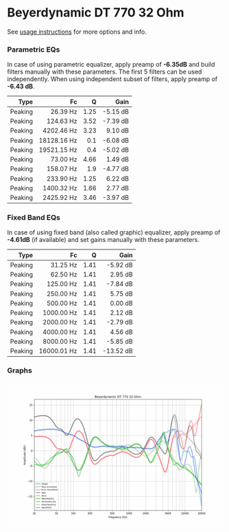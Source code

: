# Beyerdynamic DT 770 32 Ohm
See [usage instructions](https://github.com/jaakkopasanen/AutoEq#usage) for more options and info.

### Parametric EQs
In case of using parametric equalizer, apply preamp of **-6.35dB** and build filters manually
with these parameters. The first 5 filters can be used independently.
When using independent subset of filters, apply preamp of **-6.43 dB**.

| Type    | Fc          |    Q | Gain     |
|--------:|------------:|-----:|---------:|
| Peaking | 26.39 Hz    | 1.25 | -5.15 dB |
| Peaking | 124.63 Hz   | 3.52 | -7.39 dB |
| Peaking | 4202.46 Hz  | 3.23 | 9.10 dB  |
| Peaking | 18128.16 Hz | 0.1  | -6.08 dB |
| Peaking | 19521.15 Hz | 0.4  | -5.02 dB |
| Peaking | 73.00 Hz    | 4.66 | 1.49 dB  |
| Peaking | 158.07 Hz   | 1.9  | -4.77 dB |
| Peaking | 233.90 Hz   | 1.25 | 6.22 dB  |
| Peaking | 1400.32 Hz  | 1.66 | 2.77 dB  |
| Peaking | 2425.92 Hz  | 3.46 | -3.97 dB |

### Fixed Band EQs
In case of using fixed band (also called graphic) equalizer, apply preamp of **-4.61dB**
(if available) and set gains manually with these parameters.

| Type    | Fc          |    Q | Gain      |
|--------:|------------:|-----:|----------:|
| Peaking | 31.25 Hz    | 1.41 | -5.92 dB  |
| Peaking | 62.50 Hz    | 1.41 | 2.95 dB   |
| Peaking | 125.00 Hz   | 1.41 | -7.84 dB  |
| Peaking | 250.00 Hz   | 1.41 | 5.75 dB   |
| Peaking | 500.00 Hz   | 1.41 | 0.00 dB   |
| Peaking | 1000.00 Hz  | 1.41 | 2.12 dB   |
| Peaking | 2000.00 Hz  | 1.41 | -2.79 dB  |
| Peaking | 4000.00 Hz  | 1.41 | 4.56 dB   |
| Peaking | 8000.00 Hz  | 1.41 | -5.85 dB  |
| Peaking | 16000.01 Hz | 1.41 | -13.52 dB |

### Graphs
![](./Beyerdynamic%20DT%20770%2032%20Ohm.png)
